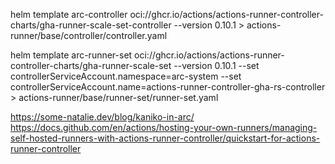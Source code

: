

helm template arc-controller oci://ghcr.io/actions/actions-runner-controller-charts/gha-runner-scale-set-controller --version 0.10.1 > actions-runner/base/controller/controller.yaml


helm template arc-runner-set oci://ghcr.io/actions/actions-runner-controller-charts/gha-runner-scale-set --version 0.10.1 --set controllerServiceAccount.namespace=arc-system --set controllerServiceAccount.name=actions-runner-controller-gha-rs-controller > actions-runner/base/runner-set/runner-set.yaml




https://some-natalie.dev/blog/kaniko-in-arc/
https://docs.github.com/en/actions/hosting-your-own-runners/managing-self-hosted-runners-with-actions-runner-controller/quickstart-for-actions-runner-controller

